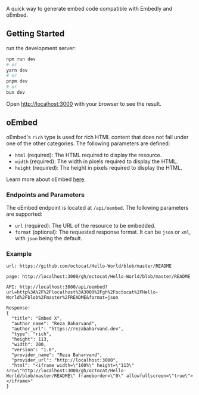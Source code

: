 A quick way to generate embed code compatible with Embedly and oEmbed.

## Getting Started

run the development server:

```bash
npm run dev
# or
yarn dev
# or
pnpm dev
# or
bun dev
```

Open [http://localhost:3000](http://localhost:3000) with your browser to see the
result.

## oEmbed

oEmbed's `rich` type is used for rich HTML content that does not fall under one
of the other categories. The following parameters are defined:

- `html` (required): The HTML required to display the resource.
- `width` (required): The width in pixels required to display the HTML.
- `height` (required): The height in pixels required to display the HTML.

Learn more about oEmbed [here](https://oembed.com/).

### Endpoints and Parameters

The oEmbed endpoint is located at `/api/oembed`. The following parameters are
supported:

- `url` (required): The URL of the resource to be embedded.
- `format` (optional): The requested response format. It can be `json` or `xml`,
  with `json` being the default.

### Example

```
url: https://github.com/octocat/Hello-World/blob/master/README

page: http://localhost:3000/gh/octocat/Hello-World/blob/master/README

API: http://localhost:3000/api/oembed?url=http%3A%2F%2Flocalhost%3A3000%2Fgh%2Foctocat%2FHello-World%2Fblob%2Fmaster%2FREADME&format=json

Response:
{
  "title": "Embed X",
  "author_name": "Reza Baharvand",
  "author_url": "https://rezabaharvand.dev",
  "type": "rich",
  "height": 113,
  "width": 200,
  "version": "1.0",
  "provider_name": "Reza Baharvand",
  "provider_url": "http://localhost:3000",
  "html": "<iframe width=\"100%\" height=\"113\" src=\"http://localhost:3000/gh/octocat/Hello-World/blob/master/README\" frameborder=\"0\" allowfullscreen=\"true\"></iframe>"
}
```
